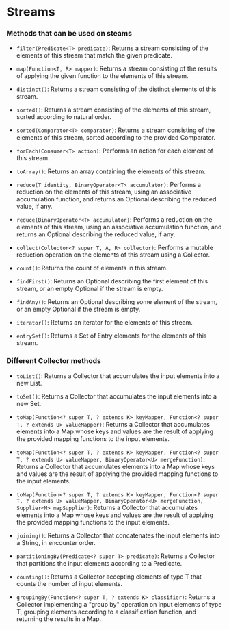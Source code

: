 # Streams

### Methods that can be used on steams

- `filter(Predicate<T> predicate)`: Returns a stream consisting of the elements of this stream that match the given predicate.

- `map(Function<T, R> mapper)`: Returns a stream consisting of the results of applying the given function to the elements of this stream.

- `distinct()`: Returns a stream consisting of the distinct elements of this stream.

- `sorted()`: Returns a stream consisting of the elements of this stream, sorted according to natural order.

- `sorted(Comparator<T> comparator)`: Returns a stream consisting of the elements of this stream, sorted according to the provided Comparator.

- `forEach(Consumer<T> action)`: Performs an action for each element of this stream.

- `toArray()`: Returns an array containing the elements of this stream.

- `reduce(T identity, BinaryOperator<T> accumulator)`: Performs a reduction on the elements of this stream, using an associative accumulation function, and returns an Optional describing the reduced value, if any.

- `reduce(BinaryOperator<T> accumulator)`: Performs a reduction on the elements of this stream, using an associative accumulation function, and returns an Optional describing the reduced value, if any.

- `collect(Collector<? super T, A, R> collector)`: Performs a mutable reduction operation on the elements of this stream using a Collector.

- `count()`: Returns the count of elements in this stream.

- `findFirst()`: Returns an Optional describing the first element of this stream, or an empty Optional if the stream is empty.

- `findAny()`: Returns an Optional describing some element of the stream, or an empty Optional if the stream is empty.

- `iterator()`: Returns an iterator for the elements of this stream.

- `entrySet()`: Returns a Set of Entry elements for the elements of this stream.

### Different Collector methods

- `toList()`: Returns a Collector that accumulates the input elements into a new List.

- `toSet()`: Returns a Collector that accumulates the input elements into a new Set.

- `toMap(Function<? super T, ? extends K> keyMapper, Function<? super T, ? extends U> valueMapper)`: Returns a Collector that accumulates elements into a Map whose keys and values are the result of applying the provided mapping functions to the input elements.

- `toMap(Function<? super T, ? extends K> keyMapper, Function<? super T, ? extends U> valueMapper, BinaryOperator<U> mergeFunction)`: Returns a Collector that accumulates elements into a Map whose keys and values are the result of applying the provided mapping functions to the input elements.

- `toMap(Function<? super T, ? extends K> keyMapper, Function<? super T, ? extends U> valueMapper, BinaryOperator<U> mergeFunction, Supplier<M> mapSupplier)`: Returns a Collector that accumulates elements into a Map whose keys and values are the result of applying the provided mapping functions to the input elements.

- `joining()`: Returns a Collector that concatenates the input elements into a String, in encounter order.

- `partitioningBy(Predicate<? super T> predicate)`: Returns a Collector that partitions the input elements according to a Predicate.

- `counting()`: Returns a Collector accepting elements of type T that counts the number of input elements.

- `groupingBy(Function<? super T, ? extends K> classifier)`: Returns a Collector implementing a "group by" operation on input elements of type T, grouping elements according to a classification function, and returning the results in a Map.
